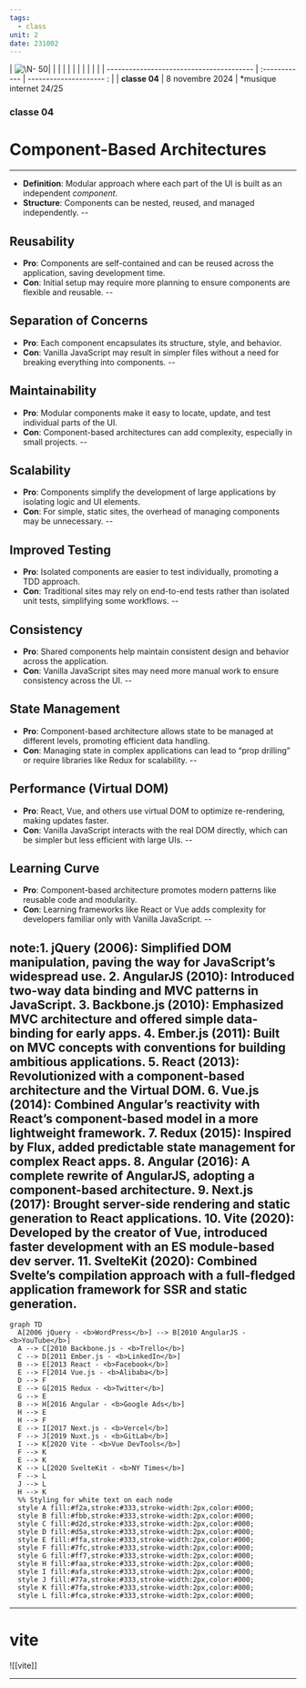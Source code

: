 ```yaml
---
tags:
  - class
unit: 2
date: 231002
---
```


| ![\N- 50](https://i.imgur.com/N8z2xP4.png)| | | | | | | | | | |
| ---------------------------------------- | :------------ | --------------------- : |
| **classe 04** | 8 novembre 2024 | *musique internet 24/25
### classe 04
# Component-Based Architectures
---
- **Definition**: Modular approach where each part of the UI is built as an independent *component*.
- **Structure**: Components can be nested, reused, and managed independently.
--
## Reusability
- **Pro**: Components are self-contained and can be reused across the application, saving development time.
- **Con**: Initial setup may require more planning to ensure components are flexible and reusable.
--
## Separation of Concerns
- **Pro**: Each component encapsulates its structure, style, and behavior.
- **Con**: Vanilla JavaScript may result in simpler files without a need for breaking everything into components.
--
## Maintainability
- **Pro**: Modular components make it easy to locate, update, and test individual parts of the UI.
- **Con**: Component-based architectures can add complexity, especially in small projects.
--
## Scalability
- **Pro**: Components simplify the development of large applications by isolating logic and UI elements.
- **Con**: For simple, static sites, the overhead of managing components may be unnecessary.
--
## Improved Testing
- **Pro**: Isolated components are easier to test individually, promoting a TDD approach.
- **Con**: Traditional sites may rely on end-to-end tests rather than isolated unit tests, simplifying some workflows.
--
## Consistency
- **Pro**: Shared components help maintain consistent design and behavior across the application.
- **Con**: Vanilla JavaScript sites may need more manual work to ensure consistency across the UI.
--
## State Management
- **Pro**: Component-based architecture allows state to be managed at different levels, promoting efficient data handling.
- **Con**: Managing state in complex applications can lead to “prop drilling” or require libraries like Redux for scalability.
--
## Performance (Virtual DOM)
- **Pro**: React, Vue, and others use virtual DOM to optimize re-rendering, making updates faster.
- **Con**: Vanilla JavaScript interacts with the real DOM directly, which can be simpler but less efficient with large UIs.
--
## Learning Curve
- **Pro**: Component-based architecture promotes modern patterns like reusable code and modularity.
- **Con**: Learning frameworks like React or Vue adds complexity for developers familiar only with Vanilla JavaScript.
--

note:1. **jQuery (2006)**: Simplified DOM manipulation, paving the way for JavaScript’s widespread use.
2. **AngularJS (2010)**: Introduced two-way data binding and MVC patterns in JavaScript.
3. **Backbone.js (2010)**: Emphasized MVC architecture and offered simple data-binding for early apps.
4. **Ember.js (2011)**: Built on MVC concepts with conventions for building ambitious applications.
5. **React (2013)**: Revolutionized with a component-based architecture and the Virtual DOM.
6. **Vue.js (2014)**: Combined Angular’s reactivity with React’s component-based model in a more lightweight framework.
7. **Redux (2015)**: Inspired by Flux, added predictable state management for complex React apps.
8. **Angular (2016)**: A complete rewrite of AngularJS, adopting a component-based architecture.
9. **Next.js (2017)**: Brought server-side rendering and static generation to React applications.
10. **Vite (2020)**: Developed by the creator of Vue, introduced faster development with an ES module-based dev server.
11. **SvelteKit (2020)**: Combined Svelte’s compilation approach with a full-fledged application framework for SSR and static generation.
---
```mermaid
graph TD
  A[2006 jQuery - <b>WordPress</b>] --> B[2010 AngularJS - <b>YouTube</b>]
  A --> C[2010 Backbone.js - <b>Trello</b>]
  C --> D[2011 Ember.js - <b>LinkedIn</b>]
  B --> E[2013 React - <b>Facebook</b>]
  E --> F[2014 Vue.js - <b>Alibaba</b>]
  D --> F
  E --> G[2015 Redux - <b>Twitter</b>]
  G --> E
  B --> H[2016 Angular - <b>Google Ads</b>]
  H --> E
  H --> F
  E --> I[2017 Next.js - <b>Vercel</b>]
  F --> J[2019 Nuxt.js - <b>GitLab</b>]
  I --> K[2020 Vite - <b>Vue DevTools</b>]
  F --> K
  E --> K
  K --> L[2020 SvelteKit - <b>NY Times</b>]
  F --> L
  J --> L
  H --> K
  %% Styling for white text on each node
  style A fill:#f2a,stroke:#333,stroke-width:2px,color:#000;
  style B fill:#fbb,stroke:#333,stroke-width:2px,color:#000;
  style C fill:#d2d,stroke:#333,stroke-width:2px,color:#000;
  style D fill:#d5a,stroke:#333,stroke-width:2px,color:#000;
  style E fill:#ffa,stroke:#333,stroke-width:2px,color:#000;
  style F fill:#7fc,stroke:#333,stroke-width:2px,color:#000;
  style G fill:#ff7,stroke:#333,stroke-width:2px,color:#000;
  style H fill:#faa,stroke:#333,stroke-width:2px,color:#000;
  style I fill:#afa,stroke:#333,stroke-width:2px,color:#000;
  style J fill:#77a,stroke:#333,stroke-width:2px,color:#000;
  style K fill:#7fa,stroke:#333,stroke-width:2px,color:#000;
  style L fill:#fca,stroke:#333,stroke-width:2px,color:#000;
```
---

# vite
![[vite]]

--- 
